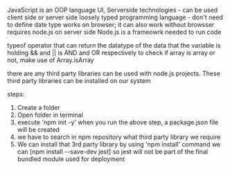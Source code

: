 JavaScript is an OOP language
UI, Serverside technologies - can be used client side or server side
loosely typed programming language - don't need to define date type
works on browser; it can also work without browsser
requires node.js on server side
Node.js is a frameowrk needed to run code

typeof operator that can return the datatype of the data that the variable is holding
&& and || is AND and OR respectively
to check if array is array or not, make use of Array.isArray

there are any third party libraries can be used with node.js projects. These third party libraries can be installed on our system

steps:

1) Create a folder
2) Open folder in terminal
3) execute 'npm init -y'
when you run the above step, a package.json file will be created
4) we have to search in npm repository what third party library we require
5) We can install that 3rd party library by using 'npm install' command
we can [npm install --save-dev jest] so jest will not be part of the final bundled module used for deployment